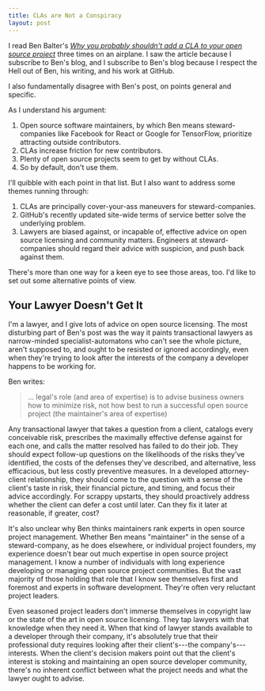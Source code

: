 ```yaml
---
title: CLAs are Not a Conspiracy
layout: post
---
```


I read Ben Balter's [_Why you probably shouldn't add a CLA to your open source project_](https://ben.balter.com/2018/01/02/why-you-probably-shouldnt-add-a-cla-to-your-open-source-project/) three times on an airplane.  I saw the article because I subscribe to Ben's blog, and I subscribe to Ben's blog because I respect the Hell out of Ben, his writing, and his work at GitHub.

I also fundamentally disagree with Ben's post, on points general and specific.

As I understand his argument:

1.  Open source software maintainers, by which Ben means steward-companies like Facebook for React or Google for TensorFlow, prioritize attracting outside contributors.
2.  CLAs increase friction for new contributors.
3.  Plenty of open source projects seem to get by without CLAs.
4.  So by default, don't use them.

I'll quibble with each point in that list.  But I also want to address some themes running through:

1.  CLAs are principally cover-your-ass maneuvers for steward-companies.
2.  GitHub's recently updated site-wide terms of service better solve the underlying problem.
3.  Lawyers are biased against, or incapable of, effective advice on open source licensing and community matters.  Engineers at steward-companies should regard their advice with suspicion, and push back against them.

There's more than one way for a keen eye to see those areas, too.  I'd like to set out some alternative points of view.

## Your Lawyer Doesn't Get It

I'm a lawyer, and I give lots of advice on open source licensing.  The most disturbing part of Ben's post was the way it paints transactional lawyers as narrow-minded specialist-automatons who can't see the whole picture, aren't supposed to, and ought to be resisted or ignored accordingly, even when they're trying to look after the interests of the company a developer happens to be working for.

Ben writes:

> ... legal's role (and area of expertise) is to advise business owners how to minimize risk, not how best to run a successful open source project (the maintainer's area of expertise)

Any transactional lawyer that takes a question from a client, catalogs every conceivable risk, prescribes the maximally effective defense against for each one, and calls the matter resolved has failed to do their job.  They should expect follow-up questions on the likelihoods of the risks they've identified, the costs of the defenses they've described, and alternative, less efficacious, but less costly preventive measures.  In a developed attorney-client relationship, they should come to the question with a sense of the client's taste in risk, their financial picture, and timing, and focus their advice accordingly.  For scrappy upstarts, they should proactively address whether the client can defer a cost until later.   Can they fix it later at reasonable, if greater, cost?

It's also unclear why Ben thinks maintainers rank experts in open source project management.  Whether Ben means "maintainer" in the sense of a steward-company, as he does elsewhere, or individual project founders, my experience doesn't bear out much expertise in open source project management.  I know a number of individuals with long experience developing or managing open source project communities.  But the vast majority of those holding that role that I know see themselves first and foremost and experts in software development.  They're often very reluctant project leaders.

Even seasoned project leaders don't immerse themselves in copyright law or the state of the art in open source licensing.  They tap lawyers with that knowledge when they need it.  When that kind of lawyer stands available to a developer through their company, it's absolutely true that their professional duty requires looking after their client's---the company's---interests.  When the client's decision makers point out that the client's interest is stoking and maintaining an open source developer community, there's no inherent conflict between what the project needs and what the lawyer ought to advise.
